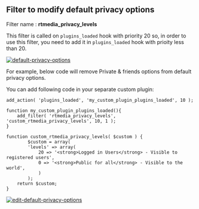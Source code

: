 ## Filter to modify default privacy options

Filter name : **rtmedia_privacy_levels**

This filter is called on `plugins_loaded` hook with priority 20 so, in order to use this filter, you need to add it in `plugins_loaded` hook with prioity less than 20.

[![default-privacy-options](https://cloud.githubusercontent.com/assets/7771963/8614368/9d673d0e-2706-11e5-848e-7cdc19872fcf.png)](https://cloud.githubusercontent.com/assets/7771963/8614368/9d673d0e-2706-11e5-848e-7cdc19872fcf.png)

For example, below code will remove Private & friends options from default privacy options.

You can add following code in your separate custom plugin:

```
add_action( 'plugins_loaded', 'my_custom_plugin_plugins_loaded', 10 );

function my_custom_plugin_plugins_loaded(){
	add_filter( 'rtmedia_privacy_levels', 'custom_rtmedia_privacy_levels', 10, 1 );
}

function custom_rtmedia_privacy_levels( $custom ) {
        $custom = array(
        'levels' => array(
            20 => '<strong>Logged in Users</strong> - Visible to registered users',
            0 => '<strong>Public for all</strong> - Visible to the world',
            )
        );
    return $custom;
}
```

[![edit-default-privacy-options](https://cloud.githubusercontent.com/assets/7771963/8614457/723712c0-2707-11e5-846d-1d681e9379a7.png)]((https://cloud.githubusercontent.com/assets/7771963/8614457/723712c0-2707-11e5-846d-1d681e9379a7.png))
